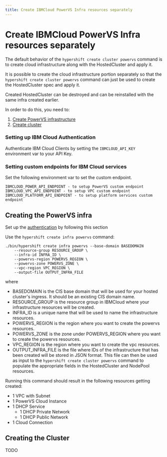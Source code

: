 ```yaml
---
title: Create IBMCloud PowerVS Infra resources separately
---
```


# Create IBMCloud PowerVS Infra resources separately

The default behavior of the `hypershift create cluster powervs` command is to create cloud infrastructure
along with the HostedCluster and apply it. 

It is possible to create the cloud infrastructure portion separately so that the `hypershift create cluster powervs` command can just be used to create the HostedCluster spec and apply it.

Created HostedCluster can be destroyed and can be reinstalled with the same infra created earlier. 

In order to do this, you need to:
1. [Create PowerVS infrastructure](#creating-the-powervs-infra) 
2. [Create cluster](#creating-the-cluster)

### Setting up IBM Cloud Authentication
Authenticate IBM Cloud Clients by setting the `IBMCLOUD_API_KEY` environment var to your API Key.

### Setting custom endpoints for IBM Cloud services
Set the following environment var to set the custom endpoint.
```
IBMCLOUD_POWER_API_ENDPOINT - to setup PowerVS custom endpoint
IBMCLOUD_VPC_API_ENDPOINT - to setup VPC custom endpoint
IBMCLOUD_PLATFORM_API_ENDPOINT - to setup platform services custom endpoint
```

## Creating the PowerVS infra

Set up the [authentication](#setting-up-ibm-cloud-authentication) by following this section

Use the `hypershift create infra powervs` command:

    ./bin/hypershift create infra powervs --base-domain BASEDOMAIN
        --resource-group RESOURCE_GROUP \
        --infra-id INFRA_ID \
        --powervs-region POWERVS_REGION \
        --powervs-zone POWERVS_ZONE \
        --vpc-region VPC_REGION \
        --output-file OUTPUT_INFRA_FILE

where

* BASEDOMAIN is the CIS base domain that will be used for your hosted cluster's ingress. It should be an existing CIS domain name.
* RESOURCE_GROUP is the resource group in IBMCloud where your infrastructure resources will be created.
* INFRA_ID is a unique name that will be used to name the infrastructure resources.
* POWERVS_REGION is the region where you want to create the powervs resources.
* POWERVS_ZONE is the zone under POWERVS_REGION where you want to create the powervs resources.
* VPC_REGION is the region where you want to create the vpc resources.
* OUTPUT_INFRA_FILE is the file where IDs of the infrastructure that has been created will be stored in JSON format.
  This file can then be used as input to the `hypershift create cluster powervs` command to populate
  the appropriate fields in the HostedCluster and NodePool resources.


Running this command should result in the following resources getting created:

* 1 VPC with Subnet
* 1 PowerVS Cloud Instance
* 1 DHCP Service
  * 1 DHCP Private Network
  * 1 DHCP Public Network
* 1 Cloud Connection

## Creating the Cluster

TODO